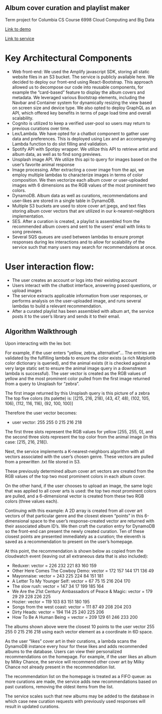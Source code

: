 ## Album cover curation and playlist maker
Term project for Columbia CS Course 6998 Cloud Computing and Big Data


[Link to demo](https://www.youtube.com/watch?v=ZL0-1DzyLkk "Demo Link")

[Link to service](https://dev.d2zsw1rsygdyul.amplifyapp.com "App Link")



# Key Architectural Components
- Web front-end: We used the Amplify javascript SDK, storing all static website files in an S3 bucket. The service is publicly available here. We decided to deploy our front-end using React-Bootstrap. This approach allowed us to decompose our code into reusable components, for example the “card-based” feature to display the album covers and metadata. We leveraged various Bootstrap elements, including the Navbar and Container system for dynamically resizing the view based on screen size and device type. We also opted to deploy GraphQL as an API, which offered key benefits in terms of page load time and overall scalability. 
- Cognito is utilized to keep a verified user-pool so users may return to previous curations over time. 
- Lex/Lambda. We have opted for a chatbot component to gather user data and preferences. This is deployed using Lex and an accompanying Lambda function to do slot filling and validation.
- Spotify API with Spotipy wrapper. We utilize this API to retrieve artist and album data, as well as to find song previews. 
- Unsplash image API. We utilize this api to query for images based on the user’s favorite animal response
- Image processing. After extracting a cover image from the api, we employ multiple lambdas to characterize images in terms of color composition. We then vectorize each album cover or user-uploaded images with 6 dimensions as the RGB values of the most prominent two colors. 
- DynamoDB. Album data as well as curations, recommendations and user-likes are stored in a single table in DynamoDB. 
- Multiple S3 buckets are used to store cover art jpegs, and text files storing album cover vectors that are utilized in our k-nearest-neighbors implementation. 
- SES. After a curation is created, a playlist is assembled from the recommended album covers and sent to the users’ email with links to song previews. 
- Several SQS queues are used between lambdas to ensure prompt responses during lex interactions and to allow for scalability of the service such that many users may search for recommendations at once. 

# User interaction flow:
- The user creates an account or logs into their existing account
- Users interact with the chatbot interface, answering posed questions, or upload images
- The service extracts applicable information from user responses, or performs analysis on the user-uploaded image, and runs several lambdas to build a relevant recommendation.
- After a curated playlist has been assembled with album art, the service posts it to the user’s library and sends it to their email.




## Algorithm Walkthrough
Upon interacting with the lex bot:

For example, if the user enters “yellow, zebra, alternative”...
The entries are validated by the fulfilling lambda to ensure the color exists (a rich Matplotlib color dictionary is queried), and the animal exists (it is checked against a very large static set to ensure the animal image query in a downstream lambda is successful). 
The user vector is created as the RGB values of yellow and the most prominent color pulled from the first image returned from a query to Unsplash for “zebra”.

The first image returned by this Unsplash query is this picture of a zebra
The top five colors (its palette) is:
[(215, 216, 218), (43, 47, 48), (102, 105, 106), (112, 116, 116), (92, 100, 100)]

Therefore the user vector becomes:
- user vector: 255 255 0 215 216 218

The first three slots represent the RGB values for yellow [255, 255, 0], and the second three slots represent the top color from the animal image (in this case: [215, 216, 218]).

Next, the service implements a K-nearest-neighbors algorithm with all vectors associated with the user’s chosen genre. These vectors are pulled from a prewritten .txt file stored in S3. 

These previously determined album cover art vectors are created from the RGB values of the top two most prominent colors in each album cover. 

On the other hand, if the user chooses to upload an image, the same logic that was applied to all cover arts is used: the top two most prominent colors are pulled, and a 6-dimensional vector is created from these two RGB colors (three values each). 

Continuing with this example:
A 2D array is created from all cover art vectors of that particular genre and the closest eleven “points” in this 6-dimensional space to the user’s response-created vector are returned with their associated album ID’s. We then craft the curation entry for DynamoDB so the front-end can present the newly created curation. Ten of these closest points are presented immediately as a curation; the eleventh is saved as a recommendation to present on the user’s homepage. 

At this point, the recommendation is shown below as copied from the cloudwatch event (leaving out all extraneous data that is also included):
- Reduxer: vector = 226 232 221 83 160 159
- Other Here Comes The Cowboy Demo: vector = 172 157 144 171 136 49
- Mayonnaise: vector = 243 225 224 84 151 181
- A Letter To My Younger Self: vector = 67 75 15 216 204 170
- The slow rush: vector = 147 34 17 199 185 164
- We Are the 21st Century Ambassadors of Peace & Magic: vector = 179 29 29 228 226 225
- Hozier: vector = 119 103 83 151 180 195
- Songs from the west coast: vector = 111 87 49 208 204 203
- Dirty Heads: vector = 194 114 25 240 225 206
- How To Be A Human Being = vector = 209 129 61 246 233 200

The albums shown above were the closest 10 points to the user vector 255 255 0 215 216 218 using each vector element as a coordinate in 6D space. 

As the user “likes” cover art in their curations, a lambda scans the DynamoDB instance every hour for these likes and adds recommended albums to the database. Users can view their personalized recommendations on the homepage. For example, if the user likes an album by Milky Chance, the service will recommend other cover art by Milky Chance not already present in the recommendation list. 

The recommendation list on the homepage is treated as a FIFO queue: as more curations are made, the service adds new recommendations based on past curations, removing the oldest items from the list. 

The service scales such that new albums may be added to the database in which case new curation requests with previously used responses will result in updated curations. 





